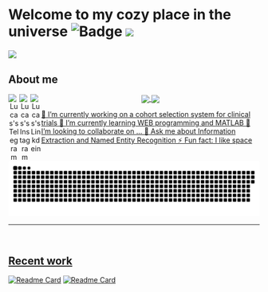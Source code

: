 <!--
**paivagio/paivagio** is a ✨ _special_ ✨ repository because its `README.md` (this file) appears on your GitHub profile.

Here are some ideas to get you started:
-->

# Welcome to my cozy place in the universe ![Badge](https://img.shields.io/github/followers/paivagio) <img src="https://komarev.com/ghpvc/?username=paivagio"/>

<img align="center" src="https://github.com/paivagio/paivagio/blob/main/images/space.jpg"/>

<br/>

## About me

<div align="center">
  <a href="https://t.me/Oliveira_LFA">
    <img align="left" alt="Lucas's Telegram" width="22px" src="https://web.telegram.org/img/logo_share.png" />
  </a>

  <a href="https://www.instagram.com/giovanni_paiva_/">
    <img align="left" alt="Lucas's Instagram" width="22px" src="https://upload.wikimedia.org/wikipedia/commons/thumb/a/a5/Instagram_icon.png/600px-Instagram_icon.png" />
  </a>

  <a href="https://www.linkedin.com/in/giovannipaiva/">
    <img align="left" alt="Lucas's Linkdein" width="22px" src="https://cdn3.iconfinder.com/data/icons/inficons/512/linkedin.png" />
  </a>
</div>

<div align="center"> 
  <a href="https://github.com/paivagio">
  <img height="167em" align="center" src="https://github-readme-stats.vercel.app/api?username=paivagio&show_icons=true&theme=midnight-purple&include_all_commits=true&count_private=true"/>
   <img height="167em" align="center" src="https://github-readme-stats.vercel.app/api/top-langs/?username=paivagio&layout=compact&theme=midnight-purple&exclude_repo=CliNTREc-Interface"/>
</div> 
  
🔭 I’m currently working on a cohort selection system for clinical trials
🌱 I’m currently learning WEB programming and MATLAB
👯 I’m looking to collaborate on ...
💬 Ask me about Information Extraction and Named Entity Recognition 
⚡ Fun fact: I like space
<!-- 🤔 I’m looking for help with ... -->

    
![Snake animation](https://github.com/paivagio/paivagio/blob/output/github-contribution-grid-snake.svg)

  
---

<br/>
  
## Recent work

[![Readme Card](https://github-readme-stats.vercel.app/api/pin/?username=paivagio&repo=CliNTREc&theme=midnight-purple)](https://github.com/paivagio/CliNTREc)
[![Readme Card](https://github-readme-stats.vercel.app/api/pin/?username=paivagio&repo=CliNTREc-Interface&theme=midnight-purple)](https://github.com/paivagio/CliNTREc-Interface)

